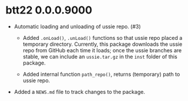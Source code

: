 # btt22 0.0.0.9000

* Automatic loading and unloading of ussie repo. (#3)

  - Added `.onLoad()`, `.unLoad()` functions so that ussie repo placed a temporary directory.
    Currently, this package downloads the ussie repo from GitHub each time it loads; once the ussie branches are stable, we can include an `ussie.tar.gz` in the `inst` folder of this package. 

  - Added internal function `path_repo()`, returns (temporary) path to ussie repo.

* Added a `NEWS.md` file to track changes to the package.
